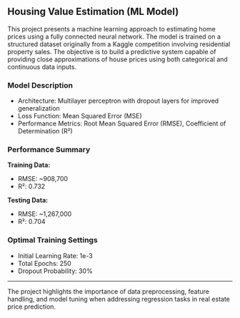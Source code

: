 ## Housing Value Estimation (ML Model)
This project presents a machine learning approach to estimating home prices using a fully connected neural network. The model is trained on a structured dataset originally from a Kaggle competition involving residential property sales. The objective is to build a predictive system capable of providing close approximations of house prices using both categorical and continuous data inputs.

### Model Description
* Architecture: Multilayer perceptron with dropout layers for improved generalization
* Loss Function: Mean Squared Error (MSE)
* Performance Metrics: Root Mean Squared Error (RMSE), Coefficient of Determination (R²)

### Performance Summary
**Training Data:**
* RMSE: ~908,700
* R²: 0.732

**Testing Data:**
* RMSE: ~1,267,000
* R²: 0.704

### Optimal Training Settings
* Initial Learning Rate: 1e-3
* Total Epochs: 250
* Dropout Probability: 30%

---
The project highlights the importance of data preprocessing, feature handling, and model tuning when addressing regression tasks in real estate price prediction.
